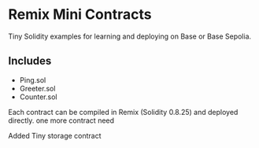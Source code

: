 # Remix Mini Contracts

Tiny Solidity examples for learning and deploying on Base or Base Sepolia.

## Includes
- Ping.sol
- Greeter.sol
- Counter.sol

Each contract can be compiled in Remix (Solidity 0.8.25) and deployed directly.
one more contract need

Added Tiny storage contract

